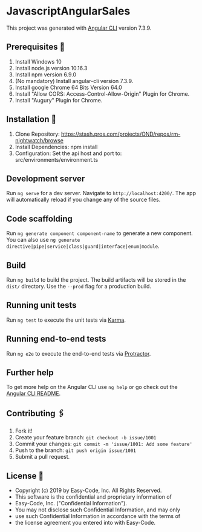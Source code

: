 # JavascriptAngularSales

This project was generated with [Angular CLI](https://github.com/angular/angular-cli) version 7.3.9.

## Prerequisites  🚀
1. Install Windows 10
2. Install node.js version 10.16.3
3. Install npm version 6.9.0
4. (No mandatory) Install angular-cli version 7.3.9.
5. Install google Chrome 64 Bits Version 64.0
6. Install "Allow CORS: Access-Control-Allow-Origin" Plugin for Chrome.
7. Install "Augury" Plugin for Chrome.

## Installation 🔧
1. Clone Repository: https://stash.pros.com/projects/OND/repos/rm-nightwatch/browse
2. Install Dependencies: npm install
3. Configuration: Set the api host and port to: src/environments/environment.ts

## Development server

Run `ng serve` for a dev server. Navigate to `http://localhost:4200/`. The app will automatically reload if you change any of the source files.

## Code scaffolding

Run `ng generate component component-name` to generate a new component. You can also use `ng generate directive|pipe|service|class|guard|interface|enum|module`.

## Build

Run `ng build` to build the project. The build artifacts will be stored in the `dist/` directory. Use the `--prod` flag for a production build.

## Running unit tests

Run `ng test` to execute the unit tests via [Karma](https://karma-runner.github.io).

## Running end-to-end tests

Run `ng e2e` to execute the end-to-end tests via [Protractor](http://www.protractortest.org/).

## Further help

To get more help on the Angular CLI use `ng help` or go check out the [Angular CLI README](https://github.com/angular/angular-cli/blob/master/README.md).

## Contributing 🖇️

1. Fork it!
2. Create your feature branch: `git checkout -b issue/1001`
3. Commit your changes: `git commit -m 'issue/1001: Add some feature'`
4. Push to the branch: `git push origin issue/1001`
5. Submit a pull request.

## License 📄
* Copyright (c) 2019 by Easy-Code, Inc.  All Rights Reserved.
* This software is the confidential and proprietary information of
* Easy-Code, Inc. ("Confidential Information").
* You may not disclose such Confidential Information, and may only
* use such Confidential Information in accordance with the terms of
* the license agreement you entered into with Easy-Code.
